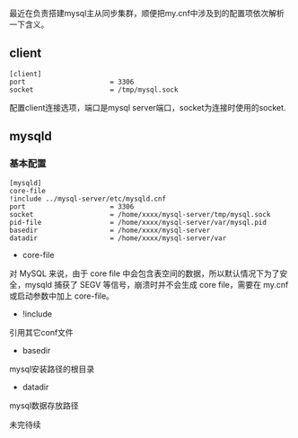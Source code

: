 最近在负责搭建mysql主从同步集群，顺便把my.cnf中涉及到的配置项依次解析一下含义。

## client
```
[client]
port                     = 3306
socket                   = /tmp/mysql.sock
```
配置client连接选项，端口是mysql server端口，socket为连接时使用的socket.

## mysqld

### 基本配置
```
[mysqld]
core-file
!include ../mysql-server/etc/mysqld.cnf
port                     = 3306
socket                   = /home/xxxx/mysql-server/tmp/mysql.sock
pid-file                 = /home/xxxx/mysql-server/var/mysql.pid
basedir                  = /home/xxxx/mysql-server
datadir                  = /home/xxxx/mysql-server/var
```

 - core-file

 对 MySQL 来说，由于 core file 中会包含表空间的数据，所以默认情况下为了安全，mysqld 捕获了 SEGV 等信号，崩溃时并不会生成 core file，需要在 my.cnf 或启动参数中加上 core-file。

 - !include

 引用其它conf文件

 - basedir

 mysql安装路径的根目录

  - datadir

  mysql数据存放路径

  未完待续
